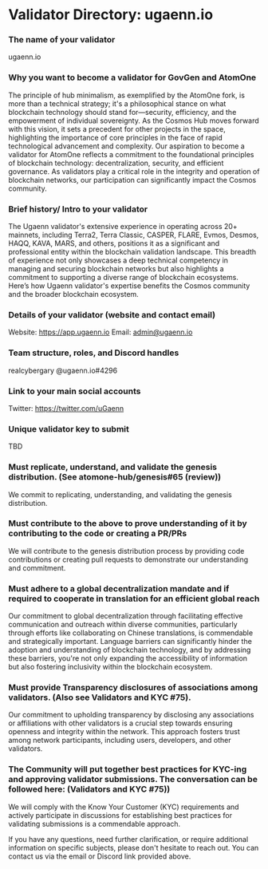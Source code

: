 # Validator Directory: ugaenn.io

### The name of your validator
ugaenn.io

### Why you want to become a validator for GovGen and AtomOne
The principle of hub minimalism, as exemplified by the AtomOne fork, is more than a technical strategy; it's a philosophical stance on what blockchain technology should stand for—security, efficiency, and the empowerment of individual sovereignty. As the Cosmos Hub moves forward with this vision, it sets a precedent for other projects in the space, highlighting the importance of core principles in the face of rapid technological advancement and complexity.
Our aspiration to become a validator for AtomOne reflects a commitment to the foundational principles of blockchain technology: decentralization, security, and efficient governance. As validators play a critical role in the integrity and operation of blockchain networks, our participation can significantly impact the Cosmos community.

### Brief history/ Intro to your validator
The Ugaenn validator's extensive experience in operating across 20+ mainnets, including Terra2, Terra Classic, CASPER, FLARE, Evmos, Desmos, HAQQ, KAVA, MARS, and others, positions it as a significant and professional entity within the blockchain validation landscape. This breadth of experience not only showcases a deep technical competency in managing and securing blockchain networks but also highlights a commitment to supporting a diverse range of blockchain ecosystems. Here’s how Ugaenn validator's expertise benefits the Cosmos community and the broader blockchain ecosystem.

### Details of your validator (website and contact email)
Website: https://app.ugaenn.io
Email: admin@ugaenn.io

### Team structure, roles, and Discord handles
realcybergary @ugaenn.io#4296

### Link to your main social accounts
Twitter: https://twitter.com/uGaenn

### Unique validator key to submit
TBD

### Must replicate, understand, and validate the genesis distribution. (See atomone-hub/genesis#65 (review))
We commit to replicating, understanding, and validating the genesis distribution.

### Must contribute to the above to prove understanding of it by contributing to the code or creating a PR/PRs
We will contribute to the genesis distribution process by providing code contributions or creating pull requests to demonstrate our understanding and commitment.

### Must adhere to a global decentralization mandate and if required to cooperate in translation for an efficient global reach
Our commitment to global decentralization through facilitating effective communication and outreach within diverse communities, particularly through efforts like collaborating on Chinese translations, is commendable and strategically important. Language barriers can significantly hinder the adoption and understanding of blockchain technology, and by addressing these barriers, you're not only expanding the accessibility of information but also fostering inclusivity within the blockchain ecosystem.

### Must provide Transparency disclosures of associations among validators. (Also see Validators and KYC #75).
Our commitment to upholding transparency by disclosing any associations or affiliations with other validators is a crucial step towards ensuring openness and integrity within the network. This approach fosters trust among network participants, including users, developers, and other validators. 

### The Community will put together best practices for KYC-ing and approving validator submissions. The conversation can be followed here: (Validators and KYC #75))
We will comply with the Know Your Customer (KYC) requirements and actively participate in discussions for establishing best practices for validating submissions is a commendable approach.

If you have any questions, need further clarification, or require additional information on specific subjects, please don't hesitate to reach out. You can contact us via the email or Discord link provided above.
